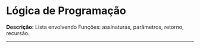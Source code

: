 # Lógica de Programação

**Descrição:** Lista envolvendo Funções: assinaturas, parâmetros, retorno, recursão.

---
